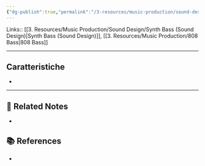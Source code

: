 ```yaml
---
{"dg-publish":true,"permalink":"/3-resources/music-production/sound-design/808-bass-sound-design/","tags":["note"]}
---
```


Links:: [[3. Resources/Music Production/Sound Design/Synth Bass (Sound Design)\|Synth Bass (Sound Design)]], [[3. Resources/Music Production/808 Bass\|808 Bass]]

---
## Caratteristiche

- 









---
## 🔗 Related Notes

- 

## 📚 References

- 